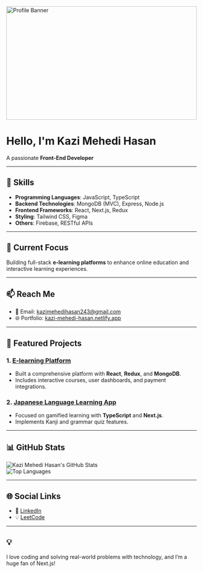 <img src="https://i.ibb.co.com/k3QGrK4/Brigitte-Schwartz-2.png" alt="Profile Banner" style="width: 100%; max-height: 300px;" />

# Hello, I'm Kazi Mehedi Hasan  
A passionate **Front-End Developer** 

---

## 🌟 Skills  
- **Programming Languages**: JavaScript, TypeScript  
- **Backend Technologies**: MongoDB (MVC), Express, Node.js  
- **Frontend Frameworks**: React, Next.js, Redux  
- **Styling**: Tailwind CSS, Figma  
- **Others**: Firebase, RESTful APIs  

---

## 🎯 Current Focus  
Building full-stack **e-learning platforms** to enhance online education and interactive learning experiences.

---

## 📫 Reach Me  
- 📧 Email: kazimehedihasan243@gmail.com  
- 🌐 Portfolio: [kazi-mehedi-hasan.netlify.app](https://kazi-mehedi-hasan.netlify.app)  


---

## 🚀 Featured Projects  
### 1. [E-learning Platform](#)  
- Built a comprehensive platform with **React**, **Redux**, and **MongoDB**.  
- Includes interactive courses, user dashboards, and payment integrations.  

### 2. [Japanese Language Learning App](#)  
- Focused on gamified learning with **TypeScript** and **Next.js**.  
- Implements Kanji and grammar quiz features.

---

## 📊 GitHub Stats  
![Kazi Mehedi Hasan's GitHub Stats](https://github-readme-stats.vercel.app/api?username=your-username&show_icons=true&theme=radical)  
![Top Languages](https://github-readme-stats.vercel.app/api/top-langs/?username=your-username&layout=compact&theme=radical)  

---

## 🌐 Social Links  
- 💼 [LinkedIn](https://www.linkedin.com/in/kazi-mehedihasan)  
- 💡 [LeetCode](https://leetcode.com/u/Eyg7qECu5p)  

---

## 💡  
I love coding and solving real-world problems with technology, and I’m a huge fan of Next.js!  

